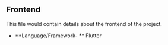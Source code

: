 ## Frontend

This file would contain details about the frontend of the project.

* **Language/Framework- ** Flutter
